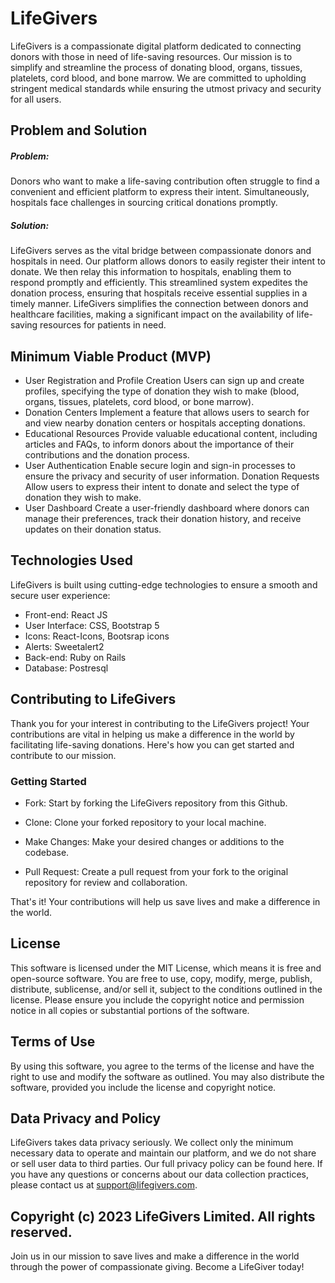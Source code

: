 # LifeGivers
LifeGivers is a compassionate digital platform dedicated to connecting donors with those in need of life-saving resources. Our mission is to simplify and streamline the process of donating blood, organs, tissues, platelets, cord blood, and bone marrow. We are committed to upholding stringent medical standards while ensuring the utmost privacy and security for all users.

## Problem and Solution
##### Problem: 
Donors who want to make a life-saving contribution often struggle to find a convenient and efficient platform to express their intent. Simultaneously, hospitals face challenges in sourcing critical donations promptly.

##### Solution: 
LifeGivers serves as the vital bridge between compassionate donors and hospitals in need. Our platform allows donors to easily register their intent to donate. We then relay this information to hospitals, enabling them to respond promptly and efficiently. This streamlined system expedites the donation process, ensuring that hospitals receive essential supplies in a timely manner. LifeGivers simplifies the connection between donors and healthcare facilities, making a significant impact on the availability of life-saving resources for patients in need.

## Minimum Viable Product (MVP)
* User Registration and Profile Creation
Users can sign up and create profiles, specifying the type of donation they wish to make (blood, organs, tissues, platelets, cord blood, or bone marrow).
* Donation Centers
Implement a feature that allows users to search for and view nearby donation centers or hospitals accepting donations.
* Educational Resources
Provide valuable educational content, including articles and FAQs, to inform donors about the importance of their contributions and the donation process.
* User Authentication
Enable secure login and sign-in processes to ensure the privacy and security of user information.
Donation Requests
Allow users to express their intent to donate and select the type of donation they wish to make.
* User Dashboard
Create a user-friendly dashboard where donors can manage their preferences, track their donation history, and receive updates on their donation status.

## Technologies Used
LifeGivers is built using cutting-edge technologies to ensure a smooth and secure user experience:

* Front-end: React JS
* User Interface: CSS, Bootstrap 5
* Icons: React-Icons, Bootsrap icons
* Alerts: Sweetalert2
* Back-end: Ruby on Rails 
* Database: Postresql 

## Contributing to LifeGivers
Thank you for your interest in contributing to the LifeGivers project! Your contributions are vital in helping us make a difference in the world by facilitating life-saving donations. Here's how you can get started and contribute to our mission.

### Getting Started
* Fork: Start by forking the LifeGivers repository from this Github.

* Clone: Clone your forked repository to your local machine.

* Make Changes: Make your desired changes or additions to the codebase.

* Pull Request: Create a pull request from your fork to the original repository for review and collaboration.

That's it! Your contributions will help us save lives and make a difference in the world.

## License
This software is licensed under the MIT License, which means it is free and open-source software. You are free to use, copy, modify, merge, publish, distribute, sublicense, and/or sell it, subject to the conditions outlined in the license. Please ensure you include the copyright notice and permission notice in all copies or substantial portions of the software.

## Terms of Use
By using this software, you agree to the terms of the license and have the right to use and modify the software as outlined. You may also distribute the software, provided you include the license and copyright notice.

## Data Privacy and Policy
LifeGivers takes data privacy seriously. We collect only the minimum necessary data to operate and maintain our platform, and we do not share or sell user data to third parties. Our full privacy policy can be found here. If you have any questions or concerns about our data collection practices, please contact us at support@lifegivers.com.

## Copyright (c) 2023 LifeGivers Limited. All rights reserved.

Join us in our mission to save lives and make a difference in the world through the power of compassionate giving. Become a LifeGiver today!